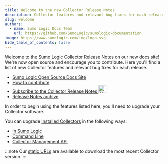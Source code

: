 ```yaml
---
title: Welcome to the new Collector Release Notes
description: Collector features and relevant bug fixes for each release.
slug: welcome
authors:
  - name: Sumo Logic Docs Team
    url: https://github.com/SumoLogic/sumologic-documentation
image: https://www.sumologic.com/img/logo.svg
hide_table_of_contents: false
---
```


Welcome to the Sumo Logic Collector Release Notes on our new docs site! We're now open source and encourage you to contribute. Here you'll find a list of new Collector features and relevant bug fixes for each release.

* [Sumo Logic Open Source Docs Site](https://help.sumologic.com)
* [How to contribute](https://help.sumologic.com/docs/contributing)
* <a href="https://help.sumologic.com/release-notes-collector/rss.xml">Subscribe to the Collector Release Notes <img src="https://upload.wikimedia.org/wikipedia/en/4/43/Feed-icon.svg" alt="Thumbnail icon" width="25"/></a>
* [Release Notes archive](https://help.sumologic.com/docs/releasenotesarchive)

<!--truncate-->

In order to begin using the features listed here, you'll need to upgrade your Collector software.

You can upgrade [Installed Collectors](https://help.sumologic.com/docs/send-data/installed-collectors) in the following ways:
* [In Sumo Logic](https://help.sumologic.com/docs/send-data/collection/upgrade-collectors.md)
* [Command Line](https://help.sumologic.com/docs/send-data/collection/upgrade-collectors.md)
* [Collector Management API](https://help.sumologic.com/docs/api/collectors#Upgrade-or-Downgrade-Collectors-Using-the-API)

:::note
Our [static URLs](https://help.sumologic.com/docs/send-data/installed-collectors/collector-installation-reference/download-collector-from-static-url) are available to download the most recent Collector version.
:::
